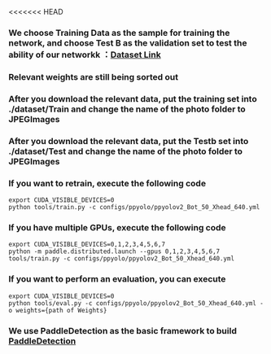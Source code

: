 <<<<<<< HEAD

### We choose Training Data as the sample for training the network, and choose Test B as the validation set to test the ability of our networkk ：[Dataset Link](https://onedrive.live.com/?authkey=%21APblhWGPHFPVZ5Q&id=6A8143A3173E5D5A%211074&cid=6A8143A3173E5D5A)


### Relevant weights are still being sorted out 

### After you download the relevant data, put the training set into ./dataset/Train and change the name of the photo folder to JPEGImages 

### After you download the relevant data, put the Testb set into ./dataset/Test and change the name of the photo folder to JPEGImages 




### If you want to retrain, execute the following code

```
export CUDA_VISIBLE_DEVICES=0 
python tools/train.py -c configs/ppyolo/ppyolov2_Bot_50_Xhead_640.yml 
```

### If you have multiple GPUs, execute the following code

```
export CUDA_VISIBLE_DEVICES=0,1,2,3,4,5,6,7
python -m paddle.distributed.launch --gpus 0,1,2,3,4,5,6,7 tools/train.py -c configs/ppyolo/ppyolov2_Bot_50_Xhead_640.yml
```


### If you want to perform an evaluation, you can execute
```
export CUDA_VISIBLE_DEVICES=0 
python tools/eval.py -c configs/ppyolo/ppyolov2_Bot_50_Xhead_640.yml -o weights={path of Weights}
```


### We use PaddleDetection as the basic framework to build [PaddleDetection](https://github.com/PaddlePaddle/PaddleDetection)
